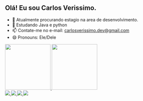 ## Olá! Eu sou Carlos Verissimo.

- 🔭 Atualmente procurando estagio na area de desenvolvimento.
- 🌱 Estudando Java e python
- 📫 Contate-me no e-mail: carlosverissimo.dev@gmail.com
- 😄 Pronouns: Ele/Dele

<div>
  <a href="https://github.com/CarlosVerissimoDev">
   <img height="150cm" src="https://github-readme-stats.vercel.app/api?username=CarlosVerissimoDev&show_icons=true&theme=great-gatsby&include_all_commits=true&count_private=true"/>
   <img height="150cm" src="https://github-readme-stats.vercel.app/api/top-langs/?username=CarlosVerissimoDev&layout=compact&langs_count=16&theme=great-gatsby"/>
</div>
  
<div>
  <img src="https://img.icons8.com/dusk/40/000000/python.png"/>
  <img src="https://img.icons8.com/dusk/40/000000/java-coffee-cup-logo.png"/>
  <img src="https://img.icons8.com/dusk/40/000000/c-plus-plus.png"/>
  <img src="https://img.icons8.com/dusk/40/000000/linux.png"/>
</div>
